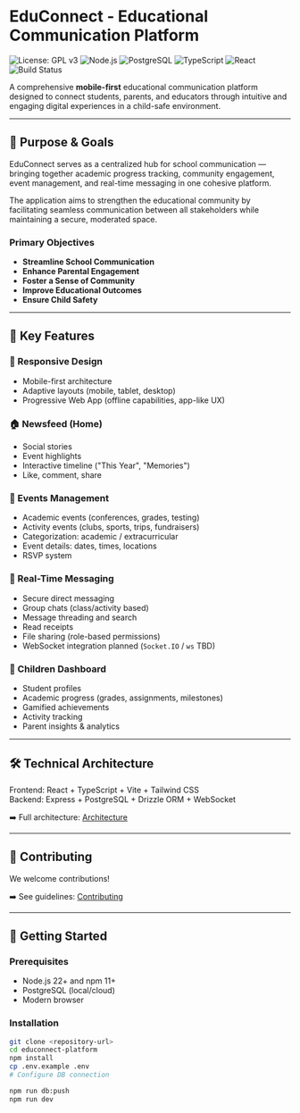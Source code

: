 # EduConnect - Educational Communication Platform

![License: GPL v3](https://img.shields.io/badge/License-GPLv3-blue.svg)
![Node.js](https://img.shields.io/badge/node-22%2B-brightgreen)
![PostgreSQL](https://img.shields.io/badge/database-PostgreSQL-blue)
![TypeScript](https://img.shields.io/badge/TypeScript-4.x-blue)
![React](https://img.shields.io/badge/React-18-blue)
![Build Status](https://img.shields.io/badge/build-passing-brightgreen)

A comprehensive **mobile-first** educational communication platform designed to connect students, parents, and educators through intuitive and engaging digital experiences in a child-safe environment.

---

## 🎯 Purpose & Goals

EduConnect serves as a centralized hub for school communication — bringing together academic progress tracking, community engagement, event management, and real-time messaging in one cohesive platform.

The application aims to strengthen the educational community by facilitating seamless communication between all stakeholders while maintaining a secure, moderated space.

### Primary Objectives

- **Streamline School Communication**
- **Enhance Parental Engagement**
- **Foster a Sense of Community**
- **Improve Educational Outcomes**
- **Ensure Child Safety**

---

## 🚀 Key Features

### 📱 Responsive Design

- Mobile-first architecture
- Adaptive layouts (mobile, tablet, desktop)
- Progressive Web App (offline capabilities, app-like UX)

### 🏠 Newsfeed (Home)

- Social stories
- Event highlights
- Interactive timeline ("This Year", "Memories")
- Like, comment, share

### 📅 Events Management

- Academic events (conferences, grades, testing)
- Activity events (clubs, sports, trips, fundraisers)
- Categorization: academic / extracurricular
- Event details: dates, times, locations
- RSVP system

### 💬 Real-Time Messaging

- Secure direct messaging
- Group chats (class/activity based)
- Message threading and search
- Read receipts
- File sharing (role-based permissions)
- WebSocket integration planned (`Socket.IO` / `ws` TBD)

### 👶 Children Dashboard

- Student profiles
- Academic progress (grades, assignments, milestones)
- Gamified achievements
- Activity tracking
- Parent insights & analytics

---

## 🛠 Technical Architecture

Frontend: React + TypeScript + Vite + Tailwind CSS  
Backend: Express + PostgreSQL + Drizzle ORM + WebSocket

➡️ Full architecture: [Architecture](./ARCHITECTURE.md)

---

## 🤝 Contributing

We welcome contributions!

➡️ See guidelines: [Contributing](./CONTRIBUTING.md)

---

## 🔧 Getting Started

### Prerequisites

- Node.js 22+ and npm 11+
- PostgreSQL (local/cloud)
- Modern browser

### Installation

```bash
git clone <repository-url>
cd educonnect-platform
npm install
cp .env.example .env
# Configure DB connection

npm run db:push
npm run dev
